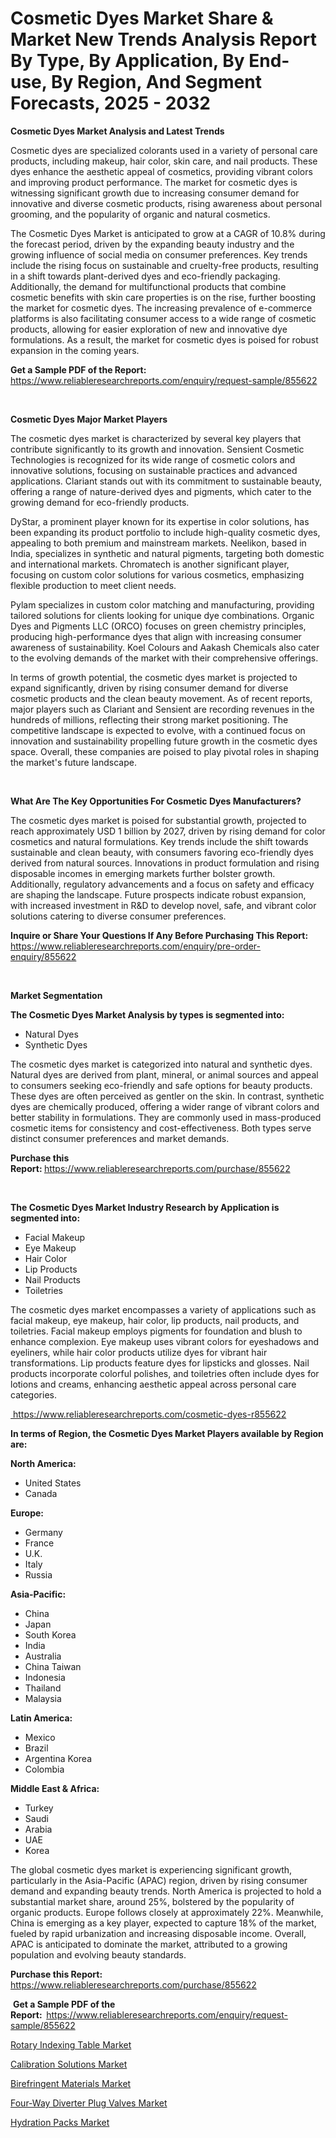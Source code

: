 <p><h1>Cosmetic Dyes Market Share & Market New Trends Analysis Report By Type, By Application, By End-use, By Region, And Segment Forecasts, 2025 - 2032</h1></p><p><strong>Cosmetic Dyes Market Analysis and Latest Trends</strong></p>
<p><p>Cosmetic dyes are specialized colorants used in a variety of personal care products, including makeup, hair color, skin care, and nail products. These dyes enhance the aesthetic appeal of cosmetics, providing vibrant colors and improving product performance. The market for cosmetic dyes is witnessing significant growth due to increasing consumer demand for innovative and diverse cosmetic products, rising awareness about personal grooming, and the popularity of organic and natural cosmetics.</p><p>The Cosmetic Dyes Market is anticipated to grow at a CAGR of 10.8% during the forecast period, driven by the expanding beauty industry and the growing influence of social media on consumer preferences. Key trends include the rising focus on sustainable and cruelty-free products, resulting in a shift towards plant-derived dyes and eco-friendly packaging. Additionally, the demand for multifunctional products that combine cosmetic benefits with skin care properties is on the rise, further boosting the market for cosmetic dyes. The increasing prevalence of e-commerce platforms is also facilitating consumer access to a wide range of cosmetic products, allowing for easier exploration of new and innovative dye formulations. As a result, the market for cosmetic dyes is poised for robust expansion in the coming years.</p></p>
<p><strong>Get a Sample PDF of the Report:&nbsp;</strong> <a href="https://www.reliableresearchreports.com/enquiry/request-sample/855622?utm_campaign=2197&utm_medium=2&utm_source=Github&utm_content=ia&utm_term=30012025&utm_id=cosmetic-dyes">https://www.reliableresearchreports.com/enquiry/request-sample/855622</a></p>
<p>&nbsp;</p>
<p><strong>Cosmetic Dyes Major Market Players</strong></p>
<p><p>The cosmetic dyes market is characterized by several key players that contribute significantly to its growth and innovation. Sensient Cosmetic Technologies is recognized for its wide range of cosmetic colors and innovative solutions, focusing on sustainable practices and advanced applications. Clariant stands out with its commitment to sustainable beauty, offering a range of nature-derived dyes and pigments, which cater to the growing demand for eco-friendly products.</p><p>DyStar, a prominent player known for its expertise in color solutions, has been expanding its product portfolio to include high-quality cosmetic dyes, appealing to both premium and mainstream markets. Neelikon, based in India, specializes in synthetic and natural pigments, targeting both domestic and international markets. Chromatech is another significant player, focusing on custom color solutions for various cosmetics, emphasizing flexible production to meet client needs.</p><p>Pylam specializes in custom color matching and manufacturing, providing tailored solutions for clients looking for unique dye combinations. Organic Dyes and Pigments LLC (ORCO) focuses on green chemistry principles, producing high-performance dyes that align with increasing consumer awareness of sustainability. Koel Colours and Aakash Chemicals also cater to the evolving demands of the market with their comprehensive offerings.</p><p>In terms of growth potential, the cosmetic dyes market is projected to expand significantly, driven by rising consumer demand for diverse cosmetic products and the clean beauty movement. As of recent reports, major players such as Clariant and Sensient are recording revenues in the hundreds of millions, reflecting their strong market positioning. The competitive landscape is expected to evolve, with a continued focus on innovation and sustainability propelling future growth in the cosmetic dyes space. Overall, these companies are poised to play pivotal roles in shaping the market's future landscape.</p></p>
<p>&nbsp;</p>
<p><strong>What Are The Key Opportunities For Cosmetic Dyes Manufacturers?</strong></p>
<p><p>The cosmetic dyes market is poised for substantial growth, projected to reach approximately USD 1 billion by 2027, driven by rising demand for color cosmetics and natural formulations. Key trends include the shift towards sustainable and clean beauty, with consumers favoring eco-friendly dyes derived from natural sources. Innovations in product formulation and rising disposable incomes in emerging markets further bolster growth. Additionally, regulatory advancements and a focus on safety and efficacy are shaping the landscape. Future prospects indicate robust expansion, with increased investment in R&D to develop novel, safe, and vibrant color solutions catering to diverse consumer preferences.</p></p>
<p><strong>Inquire or Share Your Questions If Any Before Purchasing This Report:</strong> <a href="https://www.reliableresearchreports.com/enquiry/pre-order-enquiry/855622?utm_campaign=2197&utm_medium=2&utm_source=Github&utm_content=ia&utm_term=30012025&utm_id=cosmetic-dyes">https://www.reliableresearchreports.com/enquiry/pre-order-enquiry/855622</a></p>
<p>&nbsp;</p>
<p><strong>Market Segmentation</strong></p>
<p><strong>The Cosmetic Dyes Market Analysis by types is segmented into:</strong></p>
<p><ul><li>Natural Dyes</li><li>Synthetic Dyes</li></ul></p>
<p><p>The cosmetic dyes market is categorized into natural and synthetic dyes. Natural dyes are derived from plant, mineral, or animal sources and appeal to consumers seeking eco-friendly and safe options for beauty products. These dyes are often perceived as gentler on the skin. In contrast, synthetic dyes are chemically produced, offering a wider range of vibrant colors and better stability in formulations. They are commonly used in mass-produced cosmetic items for consistency and cost-effectiveness. Both types serve distinct consumer preferences and market demands.</p></p>
<p><strong>Purchase this Report:&nbsp;</strong><a href="https://www.reliableresearchreports.com/purchase/855622?utm_campaign=2197&utm_medium=2&utm_source=Github&utm_content=ia&utm_term=30012025&utm_id=cosmetic-dyes">https://www.reliableresearchreports.com/purchase/855622</a></p>
<p>&nbsp;</p>
<p><strong>The Cosmetic Dyes Market Industry Research by Application is segmented into:</strong></p>
<p><ul><li>Facial Makeup</li><li>Eye Makeup</li><li>Hair Color</li><li>Lip Products</li><li>Nail Products</li><li>Toiletries</li></ul></p>
<p><p>The cosmetic dyes market encompasses a variety of applications such as facial makeup, eye makeup, hair color, lip products, nail products, and toiletries. Facial makeup employs pigments for foundation and blush to enhance complexion. Eye makeup uses vibrant colors for eyeshadows and eyeliners, while hair color products utilize dyes for vibrant hair transformations. Lip products feature dyes for lipsticks and glosses. Nail products incorporate colorful polishes, and toiletries often include dyes for lotions and creams, enhancing aesthetic appeal across personal care categories.</p></p>
<p><a href="https://www.reliableresearchreports.com/cosmetic-dyes-r855622?utm_campaign=2197&utm_medium=2&utm_source=Github&utm_content=ia&utm_term=30012025&utm_id=cosmetic-dyes">&nbsp;https://www.reliableresearchreports.com/cosmetic-dyes-r855622</a></p>
<p><strong>In terms of Region, the Cosmetic Dyes Market Players available by Region are:</strong></p>
<p>
    <p> <strong> North America: </strong>
        <ul>
            <li>United States</li>
            <li>Canada</li>
        </ul>
        </p> 
    <p> <strong> Europe: </strong>
        <ul>
            <li>Germany</li>
            <li>France</li>
            <li>U.K.</li>
            <li>Italy</li>
            <li>Russia</li>
        </ul>
        </p> 
    <p> <strong> Asia-Pacific: </strong>
        <ul>
            <li>China</li>
            <li>Japan</li>
            <li>South Korea</li>
            <li>India</li>
            <li>Australia</li>
            <li>China Taiwan</li>
            <li>Indonesia</li>
            <li>Thailand</li>
            <li>Malaysia</li>
        </ul>
        </p> 
    <p> <strong> Latin America: </strong>
        <ul>
            <li>Mexico</li>
            <li>Brazil</li>
            <li>Argentina Korea</li>
            <li>Colombia</li>
        </ul>
        </p> 
    <p> <strong> Middle East & Africa: </strong>
        <ul>
            <li>Turkey</li>
            <li>Saudi</li>
            <li>Arabia</li>
            <li>UAE</li>
            <li>Korea</li>
        </ul>
    </p>
    </p>
<p><p>The global cosmetic dyes market is experiencing significant growth, particularly in the Asia-Pacific (APAC) region, driven by rising consumer demand and expanding beauty trends. North America is projected to hold a substantial market share, around 25%, bolstered by the popularity of organic products. Europe follows closely at approximately 22%. Meanwhile, China is emerging as a key player, expected to capture 18% of the market, fueled by rapid urbanization and increasing disposable income. Overall, APAC is anticipated to dominate the market, attributed to a growing population and evolving beauty standards.</p></p>
<p><strong>Purchase this Report: </strong><a href="https://www.reliableresearchreports.com/purchase/855622?utm_campaign=2197&utm_medium=2&utm_source=Github&utm_content=ia&utm_term=30012025&utm_id=cosmetic-dyes">https://www.reliableresearchreports.com/purchase/855622</a></p>
<p>&nbsp;<strong>Get a Sample PDF of the Report:&nbsp;&nbsp;</strong><a href="https://www.reliableresearchreports.com/enquiry/request-sample/855622?utm_campaign=2197&utm_medium=2&utm_source=Github&utm_content=ia&utm_term=30012025&utm_id=cosmetic-dyes">https://www.reliableresearchreports.com/enquiry/request-sample/855622</a></p>
<p><strong></strong></p>
<p><p><a href="https://www.linkedin.com/pulse/rotary-indexing-table-market-size-growth-drivers-global-revenue-f23nf?utm_campaign=2197&utm_medium=2&utm_source=Github&utm_content=ia&utm_term=30012025&utm_id=cosmetic-dyes">Rotary Indexing Table Market</a></p><p><a href="https://github.com/ChiragRp1/Market-Research-Report-List-7/blob/main/calibration-solutions-market.md?utm_campaign=2197&utm_medium=2&utm_source=Github&utm_content=ia&utm_term=30012025&utm_id=cosmetic-dyes">Calibration Solutions Market</a></p><p><a href="https://github.com/amoakuolaopa/Market-Research-Report-List-1/blob/main/birefringent-materials-market.md?utm_campaign=2197&utm_medium=2&utm_source=Github&utm_content=ia&utm_term=30012025&utm_id=cosmetic-dyes">Birefringent Materials Market</a></p><p><a href="https://www.linkedin.com/pulse/analyzing-four-way-diverter-plug-valves-markets-size-m2orf?utm_campaign=2197&utm_medium=2&utm_source=Github&utm_content=ia&utm_term=30012025&utm_id=cosmetic-dyes">Four-Way Diverter Plug Valves Market</a></p><p><a href="https://www.linkedin.com/pulse/assessing-impact-recent-trends-hydration-packs-market-6cs3e?utm_campaign=2197&utm_medium=2&utm_source=Github&utm_content=ia&utm_term=30012025&utm_id=cosmetic-dyes">Hydration Packs Market</a></p></p>